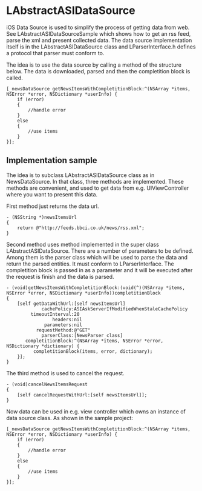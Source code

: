 LAbstractASIDataSource
======================

iOS Data Source is used to simplify the process of getting data from web. See LAbstractASIDataSourceSample which shows how to get an rss feed, parse the xml and present collected data. The data source implementation itself is in the LAbstractASIDataSource class and LParserInterface.h defines a protocol that parser must conform to.

The idea is to use the data source by calling a method of the structure below. The data is downloaded, parsed and then the completition block is called.

    [_newsDataSource getNewsItemsWithCompletitionBlock:^(NSArray *items, NSError *error, NSDictionary *userInfo) {
        if (error)
        {
            //handle error
        }
        else
        {
            //use items
        }
    }];

Implementation sample
---------------------

The idea is to subclass LAbstractASIDataSource class as in NewsDataSource. In that class, three methods are implemented. These methods are convenient, and used to get data from e.g. UIViewController where you want to present this data.

First method just returns the data url.

    - (NSString *)newsItemsUrl
    {
        return @"http://feeds.bbci.co.uk/news/rss.xml";
    }

Second method uses method implemented in the super class LAbstractASIDataSource. There are a number of parameters to be defined. Among them is the parser class which will be used to parse the data and return the parsed entities. It must conform to LParserInterface. The completition block is passed in as a parameter and it will be executed after the request is finish and the data is parsed.

    - (void)getNewsItemsWithCompletitionBlock:(void(^)(NSArray *items, NSError *error, NSDictionary *userInfo))completitionBlock
    {
        [self getDataWithUrl:[self newsItemsUrl]
                 cachePolicy:ASIAskServerIfModifiedWhenStaleCachePolicy
             timeoutInterval:20
                     headers:nil
                  parameters:nil
               requestMethod:@"GET"
                 parserClass:[NewsParser class]
           completitionBlock:^(NSArray *items, NSError *error, NSDictionary *dictionary) {
              completitionBlock(items, error, dictionary);
        }];
    }

The third method is used to cancel the request.


    - (void)cancelNewsItemsRequest
    {
        [self cancelRequestWithUrl:[self newsItemsUrl]];
    }

Now data can be used in e.g. view controller which owns an instance of data source class. As shown in the sample project:

    [_newsDataSource getNewsItemsWithCompletitionBlock:^(NSArray *items, NSError *error, NSDictionary *userInfo) {
        if (error)
        {
            //handle error
        }
        else
        {
            //use items
        }
    }];
